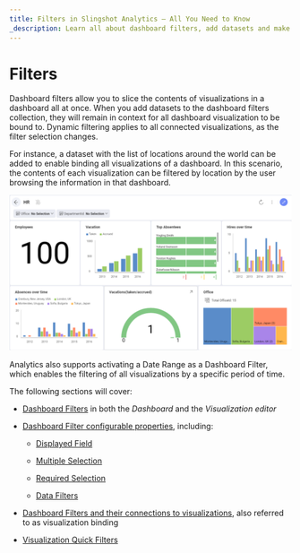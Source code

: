 ```yaml
---
title: Filters in Slingshot Analytics – All You Need to Know
_description: Learn all about dashboard filters, add datasets and make each visualization unique in Slingshot Analytics.
---
```


# Filters

Dashboard filters allow you to slice the contents of visualizations in a
dashboard all at once. When you add datasets to the dashboard filters
collection, they will remain in context for all dashboard visualization
to be bound to. Dynamic filtering applies to all connected
visualizations, as the filter selection changes.

For instance, a dataset with the list of locations around the world can
be added to enable binding all visualizations of a dashboard. In this
scenario, the contents of each visualization can be filtered by location
by the user browsing the information in that dashboard.

![Dashboard filter by location added in the Dashboard editor](images/sample-dashboard-filters.png)

Analytics also supports activating a Date Range as a Dashboard Filter,
which enables the filtering of all visualizations by a specific period
of time.

The following sections will cover:

  - [Dashboard Filters](filters-dashboard.md) in both the *Dashboard* and
    the *Visualization editor*

  - [Dashboard Filter configurable properties](filters-dashboard-properties.md), including:

      - [Displayed Field](filters-dashboard-properties.html#displayed-field)

      - [Multiple Selection](filters-dashboard-properties.html#multiple-selection)

      - [Required Selection](filters-dashboard-properties.html#required-selection)

      - [Data Filters](filters-dashboard-properties.html#data-filters)

  - [Dashboard Filters and their connections to visualizations](filters-connecting.md), also
    referred to as visualization binding

  - [Visualization Quick Filters](filters-visualization.md)
